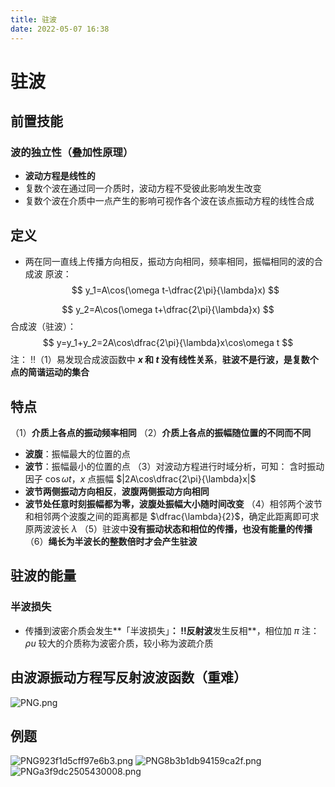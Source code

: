 ```yaml
---
title: 驻波
date: 2022-05-07 16:38
---
```

# 驻波
## 前置技能
### 波的独立性（叠加性原理）
* **波动方程是线性的**
* 复数个波在通过同一介质时，波动方程不受彼此影响发生改变
* 复数个波在介质中一点产生的影响可视作各个波在该点振动方程的线性合成
## 定义
* 两在同一直线上传播方向相反，振动方向相同，频率相同，振幅相同的波的合成波
原波：
$$
y_1=A\cos(\omega t-\dfrac{2\pi}{\lambda}x)
$$

$$
y_2=A\cos(\omega t+\dfrac{2\pi}{\lambda}x)
$$
合成波（驻波）：
$$
y=y_1+y_2=2A\cos\dfrac{2\pi}{\lambda}x\cos\omega t
$$
注：
‼️（1）易发现合成波函数中 **$x$ 和 $t$ 没有线性关系**，**驻波不是行波，是复数个点的简谐运动的集合**
## 特点
（1）**介质上各点的振动频率相同**
（2）**介质上各点的振幅随位置的不同而不同**
* **波腹**：振幅最大的位置的点
* **波节**：振幅最小的位置的点
（3）对波动方程进行时域分析，可知：
含时振动因子 $\cos \omega t$，$x$ 点振幅 $|2A\cos\dfrac{2\pi}{\lambda}x|$
* **波节两侧振动方向相反**，**波腹两侧振动方向相同**
* **波节处任意时刻振幅都为零，波腹处振幅大小随时间改变**
（4）相邻两个波节和相邻两个波腹之间的距离都是 $\dfrac{\lambda}{2}$，确定此距离即可求原两波波长 $\lambda$
（5）驻波中**没有振动状态和相位的传播，也没有能量的传播**
（6）**绳长为半波长的整数倍时才会产生驻波**
## 驻波的能量
### 半波损失
* 传播到波密介质会发生**「半波损失」**：
‼️反射波**发生反相**，相位加 $\pi$
注：$\rho u$ 较大的介质称为波密介质，较小称为波疏介质
## 由波源振动方程写反射波波函数（重难）
![PNG.png](http://image.tjzfile.xyz/images/2022/05/07/PNG.png)
## 例题
![PNG923f1d5cff97e6b3.png](http://image.tjzfile.xyz/images/2022/05/07/PNG923f1d5cff97e6b3.png)
![PNG8b3b1db94159ca2f.png](http://image.tjzfile.xyz/images/2022/05/07/PNG8b3b1db94159ca2f.png)
![PNGa3f9dc2505430008.png](http://image.tjzfile.xyz/images/2022/05/07/PNGa3f9dc2505430008.png)
